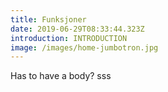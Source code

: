 ```yaml
---
title: Funksjoner
date: 2019-06-29T08:33:44.323Z
introduction: INTRODUCTION
image: /images/home-jumbotron.jpg
---
```

Has to have a body? sss
